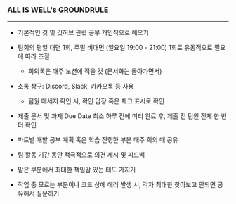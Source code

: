 
### ALL IS WELL's GROUNDRULE
---

- 기본적인 깃 및 깃허브 관련 공부 개인적으로 해오기
  
- 팀회의 평일 대면 1회, 주말 비대면 (일요일 19:00 - 21:00) 1회로 유동적으로 필요에 따라 조절
  - 회의록은 매주 노션에 적을 것 (문서화는 돌아가면서)
-  소통 창구: Discord, Slack, 카카오톡 등 사용
    - 팀원 메세지 확인 시, 확인 답장 혹은 체크 표시로 확인
- 제출 문서 및 과제 Due Date 최소 하루 전에 미리 완료 후, 제출 전 팀원 전체 한 번 더 확인
- 파트별 개발 공부 계획 혹은 학습 진행한 부분 매주 회의 때 공유
- 팀 활동 기간 동안 적극적으로 의견 제시 및 피드백
- 맡은 부분에서 최대한 책임감 있는 태도 가지기
- 작업 중 모르는 부분이나 코드 상에 에러 발생 시, 각자 최대한 찾아보고 안되면 공유해서 질문하기
